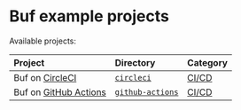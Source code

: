 # Buf example projects

Available projects:

Project | Directory | Category
:-------|:----------|:--------
Buf on [CircleCI] | [`circleci`](./circleci) | [CI/CD][ci]
Buf on [GitHub Actions][actions] | [`github-actions`](./github-actions) | [CI/CD][ci]

[actions]: https://docs.github.com/actions
[ci]: https://docs.buf.build/ci-cd
[circleci]: https://circleci.com
